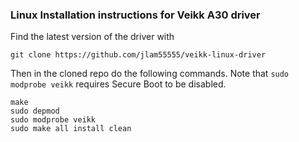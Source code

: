 ### Linux Installation instructions for Veikk A30 driver

Find the latest version of the driver with
```
git clone https://github.com/jlam55555/veikk-linux-driver
```
Then in the cloned repo do the following commands. Note that 
`sudo modprobe veikk` requires Secure Boot to be disabled.

```
make
sudo depmod
sudo modprobe veikk
sudo make all install clean
```
